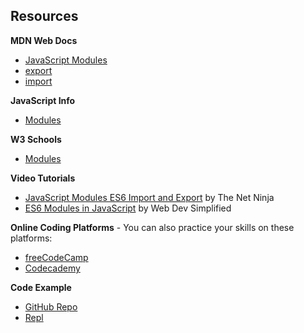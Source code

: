 ## Resources

**MDN Web Docs**  
   - [JavaScript Modules](https://developer.mozilla.org/en-US/docs/Web/JavaScript/Guide/Modules)
   - [export](https://developer.mozilla.org/en-US/docs/Web/JavaScript/Reference/Statements/export)
   - [import](https://developer.mozilla.org/en-US/docs/Web/JavaScript/Reference/Statements/import)
     
**JavaScript Info** 
   - [Modules](https://javascript.info/modules-intro)

**W3 Schools**
   - [Modules](https://www.w3schools.com/js/js_modules.asp)
     
**Video Tutorials**
   - [JavaScript Modules ES6 Import and Export](https://www.youtube.com/watch?v=_3oSWwapPKQ) by The Net Ninja
   - [ES6 Modules in JavaScript](https://www.youtube.com/watch?v=cRHQNNcYf6s) by Web Dev Simplified
     
**Online Coding Platforms** - You can also practice your skills on these platforms:
   - [freeCodeCamp](https://www.freecodecamp.org/learn)
   - [Codecademy](https://www.codecademy.com/learn)

**Code Example**
 - [GitHub Repo](https://github.com/shafferma08/module-example)
 - [Repl](https://replit.com/@mshaffer8/module-example)
